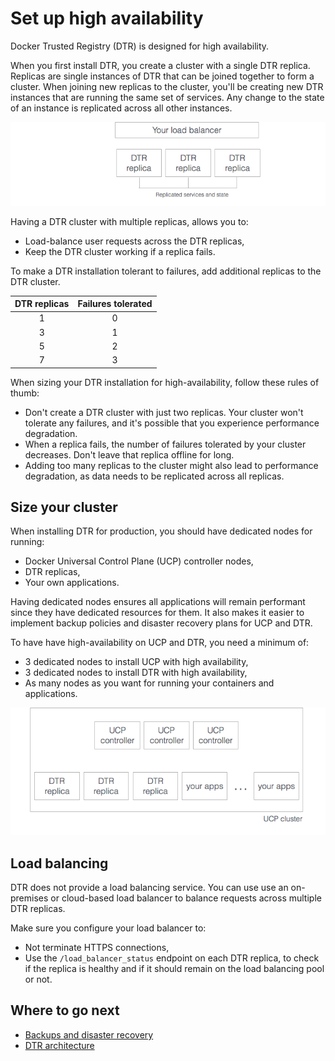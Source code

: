 <!--[metadata]>
+++
title = "Set up high availability"
description = "Learn how to set up Docker Trusted Registry for high availability."
keywords = ["docker, registry, high-availability, backup, recovery"]
[menu.main]
parent="dtr_menu_high_availability"
identifier="dtr_high_availability"
weight=0
+++
<![end-metadata]-->

# Set up high availability

Docker Trusted Registry (DTR) is designed for high availability.

When you first install DTR, you create a cluster with a single DTR replica.
Replicas are single instances of DTR that can be joined together to form a
cluster.
When joining new replicas to the cluster, you'll be creating new DTR instances
that are running the same set of services. Any change to the state of an
instance is replicated across all other instances.

![](../images/high-availability-1.png)

Having a DTR cluster with multiple replicas, allows you to:

* Load-balance user requests across the DTR replicas,
* Keep the DTR cluster working if a replica fails.

To make a DTR installation tolerant to failures, add additional replicas to
the DTR cluster.

| DTR replicas | Failures tolerated |
|:------------:|:------------------:|
|      1       |         0          |
|      3       |         1          |
|      5       |         2          |
|      7       |         3          |


When sizing your DTR installation for high-availability,
follow these rules of thumb:

* Don't create a DTR cluster with just two replicas. Your cluster
won't tolerate any failures, and it's possible that you experience performance
degradation.
* When a replica fails, the number of failures tolerated by your cluster
decreases. Don't leave that replica offline for long.
* Adding too many replicas to the cluster might also lead to performance
degradation, as data needs to be replicated across all replicas.

## Size your cluster

When installing DTR for production, you should have dedicated nodes for running:

* Docker Universal Control Plane (UCP) controller nodes,
* DTR replicas,
* Your own applications.

Having dedicated nodes ensures all applications will remain performant since
they have dedicated resources for them.
It also makes it easier to implement backup policies and disaster recovery
plans for UCP and DTR.

To have have high-availability on UCP and DTR, you need a minimum of:

* 3 dedicated nodes to install UCP with high availability,
* 3 dedicated nodes to install DTR with high availability,
* As many nodes as you want for running your containers and applications.


![](../images/high-availability-2.png)

## Load balancing

DTR does not provide a load balancing service. You can use use an on-premises
or cloud-based load balancer to balance requests across multiple DTR replicas.

Make sure you configure your load balancer to:

* Not terminate HTTPS connections,
* Use the `/load_balancer_status` endpoint on each DTR replica, to check if
the replica is healthy and if it should remain on the load balancing pool or
not.

## Where to go next

* [Backups and disaster recovery](backups-and-disaster-recovery.md)
* [DTR architecture](../architecture.md)
